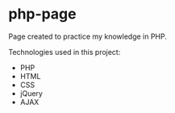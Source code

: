 # php-page
Page created to practice my knowledge in PHP.

Technologies used in this project: 

 - PHP
 - HTML
 - CSS
 - jQuery
 - AJAX
